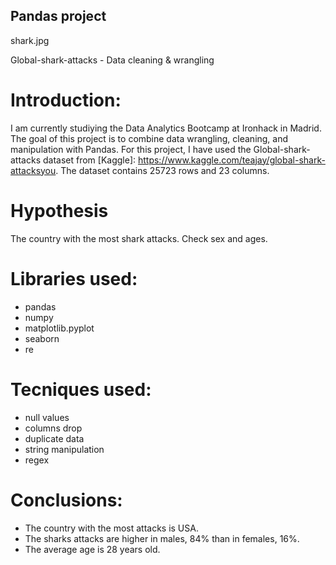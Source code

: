 ## Pandas project
shark.jpg

Global-shark-attacks - Data cleaning & wrangling

# Introduction:

I am currently studiying the Data Analytics Bootcamp at Ironhack in Madrid. 
The goal of this project is to combine data wrangling, cleaning, and manipulation with Pandas.
For this project, I have used the Global-shark-attacks dataset from [Kaggle]: https://www.kaggle.com/teajay/global-shark-attacksyou.
The dataset contains 25723 rows and 23 columns.

# Hypothesis

The country with the most shark attacks.
Check sex and ages.

# Libraries used:

- pandas
- numpy
- matplotlib.pyplot
- seaborn
- re

# Tecniques used:

- null values
- columns drop
- duplicate data
- string manipulation
- regex

# Conclusions:

 - The country with the most attacks is USA.
 - The sharks attacks are higher in males, 84% than in females, 16%.
 - The average age is 28 years old.




